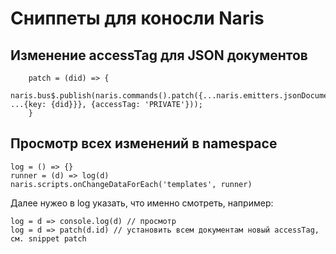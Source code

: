 # Сниппеты для коносли Naris

## Изменение accessTag для JSON документов

```
    patch = (did) => {
        naris.bus$.publish(naris.commands().patch({...naris.emitters.jsonDocument, ...{key: {did}}}, {accessTag: 'PRIVATE'}));
    }
```

## Просмотр всех изменений в namespace

```
log = () => {} 
runner = (d) => log(d)
naris.scripts.onChangeDataForEach('templates', runner)
```

Далее нужео в log указать, что именно смотреть, например:

```
log = d => console.log(d) // просмотр
log = d => patch(d.id) // установить всем документам новый accessTag, см. snippet patch
```

